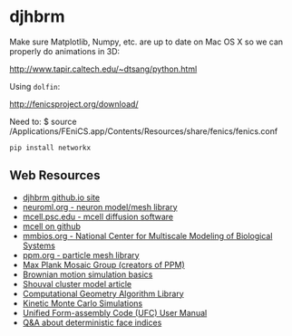 djhbrm
======

Make sure Matplotlib, Numpy, etc. are up to date on Mac OS X
so we can properly do animations in 3D:

http://www.tapir.caltech.edu/~dtsang/python.html

Using `dolfin`:

http://fenicsproject.org/download/

Need to:
$ source /Applications/FEniCS.app/Contents/Resources/share/fenics/fenics.conf

```
pip install networkx
```


## Web Resources
* [djhbrm github.io site](http://subroutines.github.io/djhbrm/)
* [neuroml.org - neuron model/mesh library](http://www.neuroml.org/tool_support.php)
* [mcell.psc.edu - mcell diffusion software](http://www.mcell.psc.edu/tutorials/ficks_laws.html)
* [mcell on github](https://github.com/mcellteam/cellblender_tutorials)
* [mmbios.org - National Center for Multiscale Modeling of Biological Systems](http://mmbios.org/index.php/software)
* [ppm.org - particle mesh library](http://www.ppm-library.org/)
* [Max Plank Mosaic Group (creators of PPM)](http://mosaic.mpi-cbg.de/?q=research/gallery)
* [Brownian motion simulation basics](http://www.advancedlab.org/mediawiki/index.php/Simulating_Brownian_Motion)
* [Shouval cluster model article](http://www.pnas.org/content/102/40/14440.full)
* [Computational Geometry Algorithm Library](http://www.cgal.org/)
* [Kinetic Monte Carlo Simulations](http://www.roentzsch.org/SurfDiff/index.html)
* [Unified Form-assembly Code (UFC) User Manual][1]
* [Q&A about deterministic face indices][2]

[1]: http://fenicsproject.org/pub/documents/ufc/ufc-user-manual/ufc-user-manual.pdf
[2]: http://fenicsproject.org/qa/3233/are-face-and-other-indexes-deterministic
